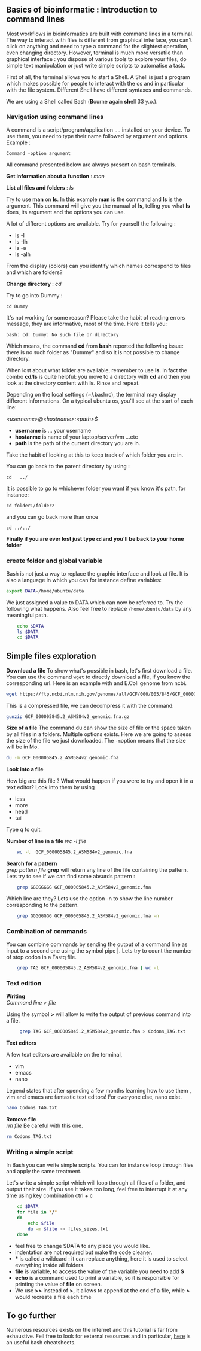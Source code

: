 ## Basics of bioinformatic : Introduction to command lines
Most workflows in bioinformatics are built with command lines in a terminal. The way to interact with files is different from graphical interface, you can't click on anything and need to type a command for the slightest operation, even changing directory. However, terminal is much more versatile than graphical interface : you dispose of various tools to explore your files, do simple text manipulation or just write simple scripts to automatise a task.   
 
First of all, the terminal allows you to start a Shell. A Shell is just a program which makes possible for people to interact with the os and in particular with the file system. Different Shell have different syntaxes and commands. 

We are using a Shell called Bash (**B**ourne **a**gain **sh**ell 33 y.o.). 

### Navigation using command lines
A command is a script/program/application .... installed on your device. To use them, you need to type their name followed by argument and options. Example : 

    Command -option argument
All command presented below are always present on bash terminals.


**Get information about a function** : *man*

**List all files and folders** : *ls*

Try to use **man**  on **ls**.
In this example **man** is the command and **ls** is the argument. This command will give you the manual of **ls**, telling you what **ls** does, its argument and the options you can use.

 A lot of different options are available. Try for yourself  the following : 
 - ls -l
 - ls -lh
 - ls -a
 - ls -alh

From the display (colors) can you identify which names correspond to files and which are folders?

**Change directory** : *cd*

Try to go into  Dummy :

    cd Dummy
It's not working for some reason? Please take the habit of reading errors message, they are informative, most of the time. 
Here it tells you:

    bash: cd: Dummy: No such file or directory
Which means, the command **cd** from **bash** reported the following issue: there is no such folder as "Dummy" and so it is not possible to change directory. 

When lost about what folder are available, remember to use **ls**. In fact the combo **cd**/**ls** is quite helpful: you move to a directory with **cd** and then you look at the directory content with **ls**. Rinse and repeat.

Depending on the local settings (~/.bashrc), the terminal may display different informations. On a typical ubuntu os, you'll see at the start of each line:

*\<username\>@\<hostname\>:\<path\>$*

 - **username** is ... your username
 - **hostanme** is name of your laptop/server/vm ...etc 
 - **path** is the path of the current directory you are in.

Take the habit of looking at this to keep track of which folder you are in. 

You can go back to the parent directory by using  :

    cd   ../

It is possible to go to whichever folder you want if you know it's path, for instance:

    cd folder1/folder2
and you can go back more than once 

    cd ../../

**Finally if you are ever lost just type `cd` and you'll be back to your home folder**

### create folder and global variable
Bash is not just a way to replace the graphic interface and look at file. It is also a language in which you can for instance define variables:
```bash
export DATA=/home/ubuntu/data
```
We just assigned a value to DATA which can now be referred to. Try the following what happens. Also feel free to replace `/home/ubuntu/data` by any meaningful path.
```bash
    echo $DATA
    ls $DATA
    cd $DATA
```
 
  ## Simple files exploration 
**Download a file**
To show what's possible in bash, let's first download a file. You can use the command `wget` to directly download a file, if you know the corresponding url.
Here is an example with and E.Coli genome from ncbi.
```bash
wget https://ftp.ncbi.nlm.nih.gov/genomes/all/GCF/000/005/845/GCF_000005845.2_ASM584v2/GCF_000005845.2_ASM584v2_genomic.fna.gz
```
This is a compressed file, we can decompress it with the command:
  ```bash
  gunzip GCF_000005845.2_ASM584v2_genomic.fna.gz
  ```
**Size of a file**
The command du can show the size of file or the space taken by all files in a folders. Multiple options exists. Here we are going to assess the size of the file we just downloaded. The `-m`option means that the size will be in Mo.
 ```bash
du -m GCF_000005845.2_ASM584v2_genomic.fna
```
 **Look into a file**  

How big are this file ? What would happen if you were to try and open it in a text editor?
Look into them by using 
 - less 
 - more 
 - head
 - tail
 
Type q to  quit.

**Number of line in a file** 
*wc -l file*
```Bash
    wc -l  GCF_000005845.2_ASM584v2_genomic.fna
```
 
**Search for a pattern**   
*grep pattern file*
**grep** will return any line of the file containing the pattern. 
Lets try to see if we can find some absurds pattern :
```Bash
    grep GGGGGGGG GCF_000005845.2_ASM584v2_genomic.fna
```
Which line are they? Lets use the option -n to show the line number corresponding to the pattern.
```Bash
    grep GGGGGGGG GCF_000005845.2_ASM584v2_genomic.fna -n
```
### Combination of commands
You can combine commands by sending the output of a command line as input to a second one using the symbol pipe **|**.
Lets try to count the number of stop codon in a Fastq file. 
```Bash
    grep TAG GCF_000005845.2_ASM584v2_genomic.fna | wc -l
```

### Text edition 

**Writing**  
*Command line > file*

Using the symbol **>** will allow to write the output of previous command into a file. 
```Bash
     grep TAG GCF_000005845.2_ASM584v2_genomic.fna > Codons_TAG.txt 
```
**Text editors** 

A few text editors are available on the terminal, 

 - vim
 - emacs
 - nano

Legend states that after spending a few months learning how to use them , vim and emacs are fantastic text editors!
For everyone else, nano exist.

```Bash
nano Codons_TAG.txt
```

**Remove file**  
*rm file*
Be careful with this one.
```Bash
rm Codons_TAG.txt
```
### Writing a simple script 
In Bash you can write simple scripts. You can for instance loop through files and  apply the same treatment. 

Let's write a simple script which will loop through all files of a folder, and output their size. If you see it takes too long, feel free to interrupt it at any time using key combination ctrl + c

```Bash
    cd $DATA
    for file in */*
    do 
    	echo $file
    	du -m $file >> files_sizes.txt
    done
```
- feel free to change $DATA to any place you would like.
- indentation are not required but make the code cleaner.
 - **\*** is called a wildcard : it can replace anything, here it is used to select everything inside all folders.
 - **file** is variable, to access the value of the variable you need to add **$**
 - **echo** is a command used to print a variable, so it is responsible for printing the value of **file** on screen.
 - We use **>>** instead of **>**, it allows to append at the end of a file, while **>**  would recreate a file each time
 

## To go further
Numerous resources exists on the internet and this tutorial is far from exhaustive. 
Fell free to look for external resources and in particular, [here](https://devhints.io/bash) is an useful bash cheatsheets.
